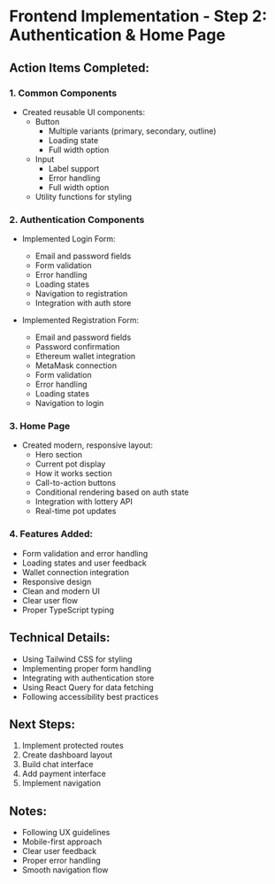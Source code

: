 # Frontend Implementation - Step 2: Authentication & Home Page

## Action Items Completed:

### 1. Common Components
- Created reusable UI components:
  * Button
    - Multiple variants (primary, secondary, outline)
    - Loading state
    - Full width option
  * Input
    - Label support
    - Error handling
    - Full width option
  * Utility functions for styling

### 2. Authentication Components
- Implemented Login Form:
  * Email and password fields
  * Form validation
  * Error handling
  * Loading states
  * Navigation to registration
  * Integration with auth store

- Implemented Registration Form:
  * Email and password fields
  * Password confirmation
  * Ethereum wallet integration
  * MetaMask connection
  * Form validation
  * Error handling
  * Loading states
  * Navigation to login

### 3. Home Page
- Created modern, responsive layout:
  * Hero section
  * Current pot display
  * How it works section
  * Call-to-action buttons
  * Conditional rendering based on auth state
  * Integration with lottery API
  * Real-time pot updates

### 4. Features Added:
- Form validation and error handling
- Loading states and user feedback
- Wallet connection integration
- Responsive design
- Clean and modern UI
- Clear user flow
- Proper TypeScript typing

## Technical Details:
- Using Tailwind CSS for styling
- Implementing proper form handling
- Integrating with authentication store
- Using React Query for data fetching
- Following accessibility best practices

## Next Steps:
1. Implement protected routes
2. Create dashboard layout
3. Build chat interface
4. Add payment interface
5. Implement navigation

## Notes:
- Following UX guidelines
- Mobile-first approach
- Clear user feedback
- Proper error handling
- Smooth navigation flow 